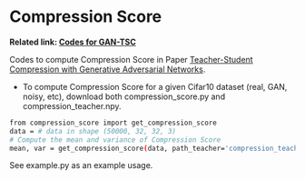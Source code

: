 # Compression Score

**Related link: [Codes for GAN-TSC](https://github.com/RuishanLiu/GAN-TSC)**

Codes to compute Compression Score in Paper [Teacher-Student Compression with Generative Adversarial Networks](https://arxiv.org/pdf/1812.02271.pdf).

* To compute Compression Score for a given Cifar10 dataset (real, GAN, noisy, etc), download both compression_score.py and compression_teacher.npy. 

```bash
from compression_score import get_compression_score
data = # data in shape (50000, 32, 32, 3)
# Compute the mean and variance of Compression Score
mean, var = get_compression_score(data, path_teacher='compression_teacher.npy')
```

See example.py as an example usage.
